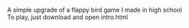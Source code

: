 A simple upgrade of a flappy bird game I made in high school  
To play, just download and open intro.html
